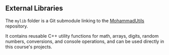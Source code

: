 ## External Libraries

The `mylib` folder is a Git submodule linking to the [MohammadUtils](https://github.com/YourUsername/MohammadUtils) repository.  

It contains reusable C++ utility functions for math, arrays, digits, random numbers, conversions, and console operations, and can be used directly in this course's projects.  
